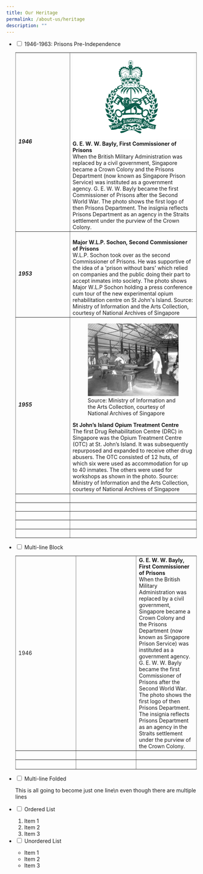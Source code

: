 ```yaml
---
title: Our Heritage
permalink: /about-us/heritage
description: ""
---
```

<ul class="jekyllcodex_accordion">
  <li>
    <input type="checkbox" id="accordion1">
    <label for="accordion1">1946-1963: Prisons Pre-Independence</label>
    <div>
<table style="width: 100%; border-collapse: collapse; border-style: hidden;" border="1">
<tbody>
<tr>
<td style="width: 30%;"><h5>1946</h5></td>
<td style="width: 70%;"><div class="container">
  <div class="row">
    <div class="col">
    <img src="/images/SPS75/1946.png" alt="" />
    </div>
    <div class="col">
      <strong>G. E. W. W. Bayly, First Commissioner of Prisons</strong><br />When the British Military Administration was replaced by a civil government, Singapore became a Crown Colony and the Prisons Department (now known as Singapore Prison Service) was instituted as a government agency. G. E. W. W. Bayly became the first Commissioner of Prisons after the Second World War. The photo shows the first logo of then Prisons Department. The insignia reflects Prisons Department as an agency in the Straits settlement under the purview of the Crown Colony.
    </div>
  </div>
</td>
</tr>
<tr>
<td style="width: 30%;"><h5>1953</h5></td>
<td style="width: 70%;"><div class="container">
  <div class="row">
    <div class="col">
    <img src="/images/SPS75/1953_Sochon%20Second%20Comsr.jpeg" alt="" />
    </div>
    <div class="col">
      <strong>Major W.L.P. Sochon, Second Commissioner of Prisons</strong><br />W.L.P. Sochon took over as the second Commissioner of Prisons. He was supportive of the idea of a 'prison without bars' which relied on companies and the public doing their part to accept inmates into society. The photo shows Major W.L.P Sochon holding a press conference cum tour of the new experimental opium rehabilitation centre on St John's Island. Source: Ministry of Information and the Arts Collection, courtesy of National Archives of Singapore
    </div>
  </div>
	</td>
</tr>
<tr>
<td style="width: 30%;"><h5>1955</h5></td>
<td style="width: 70%;"><div class="container">
  <div class="row">
    <div class="col">
    <figure>
  <img src="/images/SPS75/1955.jpg" alt="Trulli">
  <figcaption>Source: Ministry of Information and the Arts Collection, courtesy of National Archives of Singapore</figcaption>
</figure>
    </div>
    <div class="col">
      <strong>St John’s Island Opium Treatment Centre</strong><br />The first Drug Rehabilitation Centre (DRC) in Singapore was the Opium Treatment Centre (OTC) at St. John’s Island. It was subsequently repurposed and expanded to receive other drug abusers. The OTC consisted of 12 huts, of which six were used as accommodation for up to 40 inmates. The others were used for workshops as shown in the photo. Source: Ministry of Information and the Arts Collection, courtesy of National Archives of Singapore
    </div>
  </div>
</tr>
<tr>
<td style="width: 27.2728%;">&nbsp;</td>
<td style="width: 72.7272%;">&nbsp;</td>
</tr>
<tr>
<td style="width: 27.2728%;">&nbsp;</td>
<td style="width: 72.7272%;">&nbsp;</td>
</tr>
<tr>
<td style="width: 27.2728%;">&nbsp;</td>
<td style="width: 72.7272%;">&nbsp;</td>
</tr>
<tr>
<td style="width: 27.2728%;">&nbsp;</td>
<td style="width: 72.7272%;">&nbsp;</td>
</tr>
<tr>
<td style="width: 27.2728%;">&nbsp;</td>
<td style="width: 72.7272%;">&nbsp;</td>
</tr>
</tbody>
</table>

</div>
	</li>  
  <li>
    <input type="checkbox" id="accordion2">
    <label for="accordion2">Multi-line Block</label>
    <div>
      <table style="width: 100%; border-collapse: collapse; border-style: hidden;" border="1">
<tbody>
<tr style="height: 18px;">
<td style="width: 33.3333%; height: 18px;">1946</td>
<td style="width: 33.3333%; height: 18px;"><img src="https://www.sps.gov.sg/images/default-source/module/timeline-sps75/g-e-w-w-bayly-1st-commissioner-of-prisons.png" alt="" /></td>
<td style="width: 33.3333%; height: 18px;"><strong>G. E. W. W. Bayly, First Commissioner of Prisons</strong><br />When the British Military Administration was replaced by a civil government, Singapore became a Crown Colony and the Prisons Department (now known as Singapore Prison Service) was instituted as a government agency. G. E. W. W. Bayly became the first Commissioner of Prisons after the Second World War. The photo shows the first logo of then Prisons Department. The insignia reflects Prisons Department as an agency in the Straits settlement under the purview of the Crown Colony.</td>
</tr>
<tr style="height: 18px;">
<td style="width: 33.3333%; height: 18px;">&nbsp;</td>
<td style="width: 33.3333%; height: 18px;">&nbsp;</td>
<td style="width: 33.3333%; height: 18px;">&nbsp;</td>
</tr>
<tr style="height: 18px;">
<td style="width: 33.3333%; height: 18px;">&nbsp;</td>
<td style="width: 33.3333%; height: 18px;">&nbsp;</td>
<td style="width: 33.3333%; height: 18px;">&nbsp;</td>
</tr>
</tbody>
</table>
    </div>
  </li>
  <li>
    <input type="checkbox" id="accordion3">
    <label for="accordion3">Multi-line Folded</label>
    <div>
      <p>
        This is all going
        to become just one line\n even though there are multiple lines
      </p>
    </div>
  </li>
  <li>
    <input type="checkbox" id="accordion4">
    <label for="accordion4">Ordered List</label>
    <div>
      <ol>
        <li>Item 1</li>
        <li>Item 2</li>
        <li>Item 3</li>
      </ol>
    </div>
  </li>
    
  <li>
    <input type="checkbox" id="accordion5">
    <label for="accordion5">Unordered List</label>
    <div>
      <ul>
        <li>Item 1</li>
        <li>Item 2</li>
        <li>Item 3</li>
      </ul>
    </div>
  </li>
</ul>